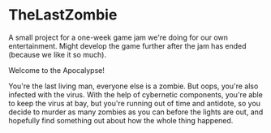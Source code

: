 # TheLastZombie

A small project for a one-week game jam we're doing for our own entertainment.
Might develop the game further after the jam has ended (because we like it so much).

Welcome to the Apocalypse!

You're the last living man, everyone else is a zombie. But oops, you're also infected with the virus. With the help of cybernetic components, you're able to keep the virus at bay, but you're running out of time and antidote, so you decide to murder as many zombies as you can before the lights are out, and hopefully find something out about how the whole thing happened.
